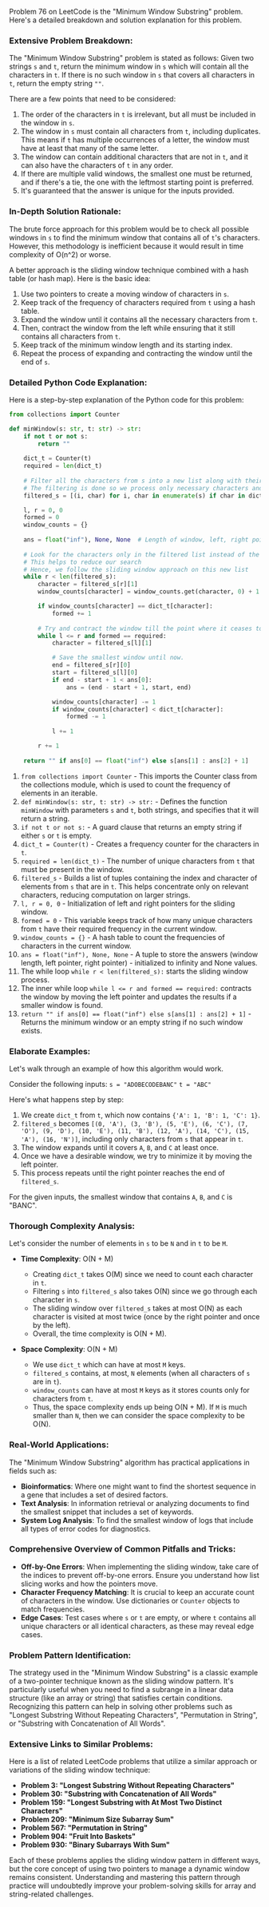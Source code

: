 Problem 76 on LeetCode is the "Minimum Window Substring" problem. Here's a detailed breakdown and solution explanation for this problem.

### Extensive Problem Breakdown:

The "Minimum Window Substring" problem is stated as follows: Given two strings `s` and `t`, return the minimum window in `s` which will contain all the characters in `t`. If there is no such window in `s` that covers all characters in `t`, return the empty string `""`.

There are a few points that need to be considered:
1. The order of the characters in `t` is irrelevant, but all must be included in the window in `s`.
2. The window in `s` must contain all characters from `t`, including duplicates. This means if `t` has multiple occurrences of a letter, the window must have at least that many of the same letter.
3. The window can contain additional characters that are not in `t`, and it can also have the characters of `t` in any order.
4. If there are multiple valid windows, the smallest one must be returned, and if there's a tie, the one with the leftmost starting point is preferred.
5. It's guaranteed that the answer is unique for the inputs provided.

### In-Depth Solution Rationale:

The brute force approach for this problem would be to check all possible windows in `s` to find the minimum window that contains all of `t`'s characters. However, this methodology is inefficient because it would result in time complexity of O(n^2) or worse.

A better approach is the sliding window technique combined with a hash table (or hash map). Here is the basic idea:
1. Use two pointers to create a moving window of characters in `s`.
2. Keep track of the frequency of characters required from `t` using a hash table.
3. Expand the window until it contains all the necessary characters from `t`.
4. Then, contract the window from the left while ensuring that it still contains all characters from `t`.
5. Keep track of the minimum window length and its starting index.
6. Repeat the process of expanding and contracting the window until the end of `s`.

### Detailed Python Code Explanation:

Here is a step-by-step explanation of the Python code for this problem:

```python
from collections import Counter

def minWindow(s: str, t: str) -> str:
    if not t or not s:
        return ""
    
    dict_t = Counter(t)
    required = len(dict_t)
    
    # Filter all the characters from s into a new list along with their index.
    # The filtering is done so we process only necessary characters and not all characters of s.
    filtered_s = [(i, char) for i, char in enumerate(s) if char in dict_t]

    l, r = 0, 0
    formed = 0
    window_counts = {}
    
    ans = float("inf"), None, None  # Length of window, left, right pointers
    
    # Look for the characters only in the filtered list instead of the entire s
    # This helps to reduce our search
    # Hence, we follow the sliding window approach on this new list
    while r < len(filtered_s):
        character = filtered_s[r][1]
        window_counts[character] = window_counts.get(character, 0) + 1

        if window_counts[character] == dict_t[character]:
            formed += 1
        
        # Try and contract the window till the point where it ceases to be 'desirable'.
        while l <= r and formed == required:
            character = filtered_s[l][1]

            # Save the smallest window until now.
            end = filtered_s[r][0]
            start = filtered_s[l][0]
            if end - start + 1 < ans[0]:
                ans = (end - start + 1, start, end)

            window_counts[character] -= 1
            if window_counts[character] < dict_t[character]:
                formed -= 1
            
            l += 1    

        r += 1
    
    return "" if ans[0] == float("inf") else s[ans[1] : ans[2] + 1]
```

1. `from collections import Counter` - This imports the Counter class from the collections module, which is used to count the frequency of elements in an iterable.
2. `def minWindow(s: str, t: str) -> str:` - Defines the function `minWindow` with parameters `s` and `t`, both strings, and specifies that it will return a string.
3. `if not t or not s:` - A guard clause that returns an empty string if either `s` or `t` is empty.
4. `dict_t = Counter(t)` - Creates a frequency counter for the characters in `t`.
5. `required = len(dict_t)` - The number of unique characters from `t` that must be present in the window.
6. `filtered_s` - Builds a list of tuples containing the index and character of elements from `s` that are in `t`. This helps concentrate only on relevant characters, reducing computation on larger strings.
7. `l, r = 0, 0` - Initialization of left and right pointers for the sliding window.
8. `formed = 0` - This variable keeps track of how many unique characters from `t` have their required frequency in the current window.
9. `window_counts = {}` - A hash table to count the frequencies of characters in the current window.
10. `ans = float("inf"), None, None` - A tuple to store the answers (window length, left pointer, right pointer) - initialized to infinity and None values.
11. The while loop `while r < len(filtered_s):` starts the sliding window process.
12. The inner while loop `while l <= r and formed == required:` contracts the window by moving the left pointer and updates the results if a smaller window is found.
13. `return "" if ans[0] == float("inf") else s[ans[1] : ans[2] + 1]` - Returns the minimum window or an empty string if no such window exists.

### Elaborate Examples:

Let's walk through an example of how this algorithm would work.

Consider the following inputs:
`s = "ADOBECODEBANC"`
`t = "ABC"`

Here's what happens step by step:
1. We create `dict_t` from `t`, which now contains `{'A': 1, 'B': 1, 'C': 1}`.
2. `filtered_s` becomes `[(0, 'A'), (3, 'B'), (5, 'E'), (6, 'C'), (7, 'O'), (9, 'D'), (10, 'E'), (11, 'B'), (12, 'A'), (14, 'C'), (15, 'A'), (16, 'N')]`, including only characters from `s` that appear in `t`.
3. The window expands until it covers `A`, `B`, and `C` at least once.
4. Once we have a desirable window, we try to minimize it by moving the left pointer.
5. This process repeats until the right pointer reaches the end of `filtered_s`.

For the given inputs, the smallest window that contains `A`, `B`, and `C` is "BANC".

### Thorough Complexity Analysis:

Let's consider the number of elements in `s` to be `N` and in `t` to be `M`.

- **Time Complexity**: O(N + M)
    - Creating `dict_t` takes O(M) since we need to count each character in `t`.
    - Filtering `s` into `filtered_s` also takes O(N) since we go through each character in `s`.
    - The sliding window over `filtered_s` takes at most O(N) as each character is visited at most twice (once by the right pointer and once by the left).
    - Overall, the time complexity is O(N + M).
  
- **Space Complexity**: O(N + M)
    - We use `dict_t` which can have at most `M` keys.
    - `filtered_s` contains, at most, `N` elements (when all characters of `s` are in `t`).
    - `window_counts` can have at most `M` keys as it stores counts only for characters from `t`.
    - Thus, the space complexity ends up being O(N + M). If `M` is much smaller than `N`, then we can consider the space complexity to be O(N).

### Real-World Applications:

The "Minimum Window Substring" algorithm has practical applications in fields such as:
- **Bioinformatics**: Where one might want to find the shortest sequence in a gene that includes a set of desired factors.
- **Text Analysis**: In information retrieval or analyzing documents to find the smallest snippet that includes a set of keywords.
- **System Log Analysis**: To find the smallest window of logs that include all types of error codes for diagnostics.

### Comprehensive Overview of Common Pitfalls and Tricks:

- **Off-by-One Errors**: When implementing the sliding window, take care of the indices to prevent off-by-one errors. Ensure you understand how list slicing works and how the pointers move.
- **Character Frequency Matching**: It is crucial to keep an accurate count of characters in the window. Use dictionaries or `Counter` objects to match frequencies.
- **Edge Cases**: Test cases where `s` or `t` are empty, or where `t` contains all unique characters or all identical characters, as these may reveal edge cases.

### Problem Pattern Identification:

The strategy used in the "Minimum Window Substring" is a classic example of a two-pointer technique known as the sliding window pattern. It's particularly useful when you need to find a subrange in a linear data structure (like an array or string) that satisfies certain conditions. Recognizing this pattern can help in solving other problems such as "Longest Substring Without Repeating Characters", "Permutation in String", or "Substring with Concatenation of All Words".

### Extensive Links to Similar Problems:

Here is a list of related LeetCode problems that utilize a similar approach or variations of the sliding window technique:
- **Problem 3: "Longest Substring Without Repeating Characters"**
- **Problem 30: "Substring with Concatenation of All Words"**
- **Problem 159: "Longest Substring with At Most Two Distinct Characters"**
- **Problem 209: "Minimum Size Subarray Sum"**
- **Problem 567: "Permutation in String"**
- **Problem 904: "Fruit Into Baskets"**
- **Problem 930: "Binary Subarrays With Sum"**

Each of these problems applies the sliding window pattern in different ways, but the core concept of using two pointers to manage a dynamic window remains consistent. Understanding and mastering this pattern through practice will undoubtedly improve your problem-solving skills for array and string-related challenges.